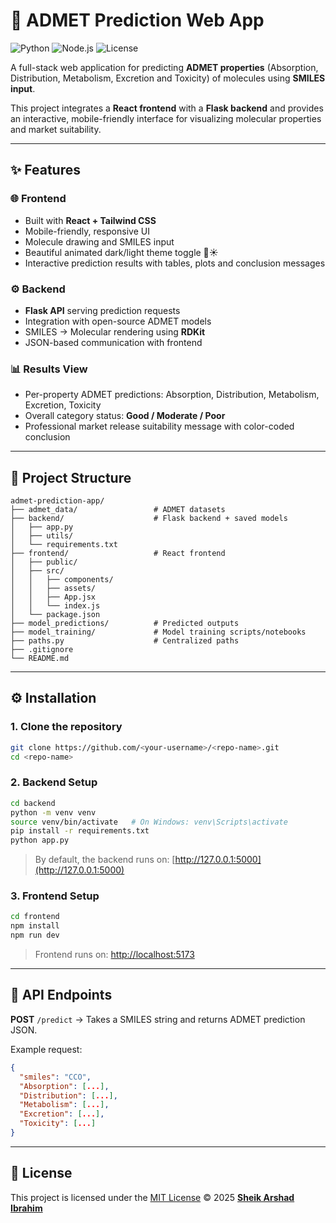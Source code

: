 # 🧪 ADMET Prediction Web App

![Python](https://img.shields.io/badge/Python-3.13.5-blue?logo=python&logoColor=white)
![Node.js](https://img.shields.io/badge/Node.js-20.15-green?logo=node.js&logoColor=white)
![License](https://img.shields.io/badge/License-MIT-green)

A full-stack web application for predicting **ADMET properties** (Absorption, Distribution, Metabolism, Excretion and Toxicity) of molecules using **SMILES input**.

This project integrates a **React frontend** with a **Flask backend** and provides an interactive, mobile-friendly interface for visualizing molecular properties and market suitability.

---

## ✨ Features

### 🌐 Frontend

* Built with **React + Tailwind CSS**
* Mobile-friendly, responsive UI
* Molecule drawing and SMILES input
* Beautiful animated dark/light theme toggle 🌙☀️
* Interactive prediction results with tables, plots and conclusion messages

### ⚙️ Backend

* **Flask API** serving prediction requests
* Integration with open-source ADMET models
* SMILES → Molecular rendering using **RDKit**
* JSON-based communication with frontend

### 📊 Results View

* Per-property ADMET predictions: Absorption, Distribution, Metabolism, Excretion, Toxicity
* Overall category status: **Good / Moderate / Poor**
* Professional market release suitability message with color-coded conclusion

---

## 📂 Project Structure

```
admet-prediction-app/
├── admet_data/                 # ADMET datasets
├── backend/                    # Flask backend + saved models
│   ├── app.py
│   ├── utils/
│   └── requirements.txt
├── frontend/                   # React frontend
│   ├── public/
│   ├── src/
│   │   ├── components/
│   │   ├── assets/
│   │   ├── App.jsx
│   │   └── index.js
│   └── package.json
├── model_predictions/          # Predicted outputs
├── model_training/             # Model training scripts/notebooks
├── paths.py                    # Centralized paths
├── .gitignore
└── README.md
```

---

## ⚙️ Installation

### 1. Clone the repository

```bash
git clone https://github.com/<your-username>/<repo-name>.git
cd <repo-name>
```

### 2. Backend Setup

```bash
cd backend
python -m venv venv
source venv/bin/activate   # On Windows: venv\Scripts\activate
pip install -r requirements.txt
python app.py
```

> By default, the backend runs on: [http://127.0.0.1:5000](http://127.0.0.1:5000)

### 3. Frontend Setup

```bash
cd frontend
npm install
npm run dev
```

> Frontend runs on: [http://localhost:5173](http://localhost:5173)

---

## 📡 API Endpoints

**POST** `/predict` → Takes a SMILES string and returns ADMET prediction JSON.

Example request:

```json
{
  "smiles": "CCO",
  "Absorption": [...],
  "Distribution": [...],
  "Metabolism": [...],
  "Excretion": [...],
  "Toxicity": [...]
}
```

---

## 📝 License

This project is licensed under the [MIT License](LICENSE) © 2025 [**Sheik Arshad Ibrahim**](https://github.com/arshadibrahim882)
